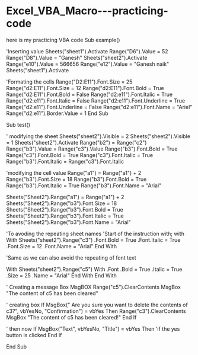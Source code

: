 # Excel_VBA_Macro---practicing-code

here is my practicing VBA code
Sub example()

'Inserting value
Sheets("sheet1").Activate
Range("D6").Value = 52
Range("D8").Value = "Ganesh"
Sheets("sheet2").Activate
Range("e10").Value = 566656
Range("e12").Value = "Ganesh naik"
Sheets("sheet1").Activate

'Formating the cells
Range("D2:E11").Font.Size = 25
Range("d2:E11").Font.Size = 12
Range("d2:E11").Font.Bold = True
Range("d2:E11").Font.Bold = False
Range("d2:e11").Font.Italic = True
Range("d2:e11").Font.Italic = False
Range("d2:e11").Font.Underline = True
Range("d2:e11").Font.Underline = False
Range("d2:e11").Font.Name = "Ariel"
Range("d2:e11").Border.Value = 1
End Sub

Sub test()

' modifying the sheet
Sheets("sheet2").Visible = 2
Sheets("sheet2").Visible = 1
Sheets("sheet2").Activate
Range("b2") = Range("c2")
Range("b3").Value = Range("c3").Value
Range("b3").Font.Bold = True
Range("c3").Font.Bold = True
Range("c3").Font.Italic = True
Range("b3").Font.Italic = Range("c3").Font.Italic

'modifying the cell value
Range("a1") = Range("a1") + 2
Range("b3").Font.Size = 18
Range("b3").Font.Bold = True
Range("b3").Font.Italic = True
Range("b3").Font.Name = "Arial"

Sheets("Sheet2").Range("a1") = Range("a1") + 2
Sheets("Sheet2").Range("b3").Font.Size = 18
Sheets("Sheet2").Range("b3").Font.Bold = True
Sheets("Sheet2").Range("b3").Font.Italic = True
Sheets("Sheet2").Range("b3").Font.Name = "Arial"

'To avoding the repeating sheet names
'Start of the instruction with; with
With Sheets("sheet2").Range("c3")
  .Font.Bold = True
  .Font.Italic = True
  .Font.Size = 12
  .Font.Name = "Arial"
End With

'Same as we can also avoid the repeating of font text

With Sheets("sheet2").Range("c5")
     With .Font
         .Bold = True
         .Italic = True
         .Size = 25
         .Name = "Arial"
         End With
        End With

' Creating a message Box MsgBOX
Range("c5").ClearContents
MsgBox "The content of c5 has been cleared"

' creating box
If MsgBox(" Are you sure you want to delete the contents of c3?", vbYesNo, "Confirmation") = vbYes Then
Range("c3").ClearContents
MsgBox "The content of c5 has been cleared!"
End If

' then now
If MsgBox("Text", vbYesNo, "Title") = vbYes Then 'if the yes button is clicked
End If



End Sub


